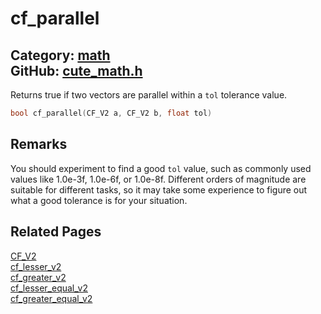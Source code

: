[](../header.md ':include')

# cf_parallel

Category: [math](https://github.com/RandyGaul/cute_framework/blob/master/docs/api_reference?id=math)  
GitHub: [cute_math.h](https://github.com/RandyGaul/cute_framework/blob/master/include/cute_math.h)  
---

Returns true if two vectors are parallel within a `tol` tolerance value.

```cpp
bool cf_parallel(CF_V2 a, CF_V2 b, float tol)
```

## Remarks

You should experiment to find a good `tol` value, such as commonly used values like 1.0e-3f, 1.0e-6f, or 1.0e-8f.
Different orders of magnitude are suitable for different tasks, so it may take some experience to figure out
what a good tolerance is for your situation.

## Related Pages

[CF_V2](https://github.com/RandyGaul/cute_framework/blob/master/docs/math/cf_v2.md)  
[cf_lesser_v2](https://github.com/RandyGaul/cute_framework/blob/master/docs/math/cf_lesser_v2.md)  
[cf_greater_v2](https://github.com/RandyGaul/cute_framework/blob/master/docs/math/cf_greater_v2.md)  
[cf_lesser_equal_v2](https://github.com/RandyGaul/cute_framework/blob/master/docs/math/cf_lesser_equal_v2.md)  
[cf_greater_equal_v2](https://github.com/RandyGaul/cute_framework/blob/master/docs/math/cf_greater_equal_v2.md)  
